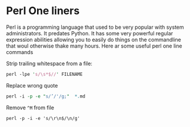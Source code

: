 # Perl One liners

Perl is a programming language that used to be very popular with system
administrators. It predates Python. It has some very powerful regular
expression abilities allowing you to easily do things on the commandline
that woul otherwise thake many hours. Here ar some useful perl one line
commands

Strip trailing whitespace from a file:

```perl
perl -lpe 's/\s*$//' FILENAME
```

Replace wrong quote

```perl
perl -i -p -e "s/’/'/g;"  *.md
```

Remove `^M` from file

```
perl -p -i -e 's/\r\n$/\n/g'
```
